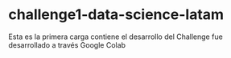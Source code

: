 # challenge1-data-science-latam
Esta es la primera carga contiene el desarrollo del Challenge fue desarrollado a través Google Colab
